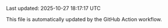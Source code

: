 Last updated: 2025-10-27 18:17:17 UTC

This file is automatically updated by the GitHub Action workflow.
